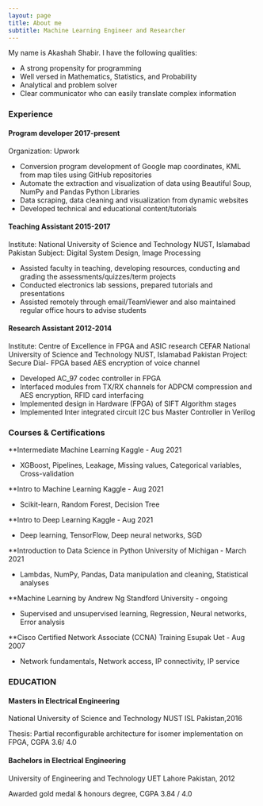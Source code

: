```yaml
---
layout: page
title: About me
subtitle: Machine Learning Engineer and Researcher
---
```


My name is Akashah Shabir. I have the following qualities:

- A strong propensity for programming
- Well versed in Mathematics, Statistics, and Probability
- Analytical and problem solver
- Clear communicator who can easily translate complex information


### Experience
#### Program developer 2017-present
Organization: Upwork
- Conversion program development of Google map coordinates, KML from map tiles using GitHub repositories 
- Automate the extraction and visualization of data using Beautiful Soup, NumPy and Pandas Python Libraries 
- Data scraping, data cleaning and visualization from dynamic websites
- Developed technical and educational content/tutorials

#### Teaching Assistant 2015-2017 
Institute: National University of Science and Technology NUST, Islamabad Pakistan
Subject: Digital System Design, Image Processing 
- Assisted faculty in teaching, developing resources, conducting and grading the assessments/quizzes/term projects
- Conducted electronics lab sessions, prepared tutorials and presentations 
- Assisted remotely through email/TeamViewer and also maintained regular office hours to advise students

#### Research Assistant 2012-2014
Institute: Centre of Excellence in FPGA and ASIC research CEFAR
National University of Science and Technology NUST, Islamabad Pakistan 
Project: Secure Dial- FPGA based AES encryption of voice channel 
- Developed AC_97 codec controller in FPGA 
- Interfaced modules from TX/RX channels for ADPCM compression and AES encryption, RFID card interfacing
- Implemented design in Hardware (FPGA) of SIFT Algorithm stages
- Implemented Inter integrated circuit I2C bus Master Controller in Verilog

### Courses & Certifications
**Intermediate Machine Learning Kaggle - Aug 2021
- XGBoost, Pipelines, Leakage, Missing values, Categorical variables, Cross-validation

**Intro to Machine Learning Kaggle - Aug 2021
- Scikit-learn, Random Forest, Decision Tree

**Intro to Deep Learning Kaggle - Aug 2021
- Deep learning, TensorFlow, Deep neural networks, SGD

**Introduction to Data Science in Python University of Michigan - March 2021
- Lambdas, NumPy, Pandas, Data manipulation and cleaning, Statistical analyses

**Machine Learning by Andrew Ng Standford University - ongoing
- Supervised and unsupervised learning, Regression, Neural networks, Error analysis

**Cisco Certified Network Associate (CCNA) Training Esupak Uet - Aug 2007
- Network fundamentals, Network access, IP connectivity, IP service

### EDUCATION
#### Masters in Electrical Engineering 
National University of Science and Technology NUST ISL Pakistan,2016

Thesis: Partial reconfigurable architecture for isomer implementation on FPGA, CGPA 3.6/ 4.0

#### Bachelors in Electrical Engineering 
University of Engineering and Technology UET Lahore Pakistan, 2012

Awarded gold medal & honours degree, CGPA 3.84 / 4.0
